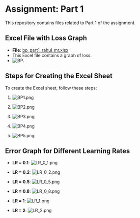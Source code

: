 # Assignment: Part 1

This repository contains files related to Part 1 of the assignment.

## Excel File with Loss Graph

- **File**: [bp_part1_rahul_mr.xlsx](bp_part1_rahul_mr.xlsx)
- This Excel file contains a graph of loss.
- ![BP](https://github.com/mrrahul011/ERAV2/blob/main/Session%206/Part%201/bp.png).

## Steps for Creating the Excel Sheet

To create the Excel sheet, follow these steps:

1. ![BP1.png](https://github.com/mrrahul011/ERAV2/raw/main/Session%206/Part%201/BP1.png)

2. ![BP2.png](https://github.com/mrrahul011/ERAV2/raw/main/Session%206/Part%201/BP2.png)

3. ![BP3.png](https://github.com/mrrahul011/ERAV2/raw/main/Session%206/Part%201/BP3.png)

4. ![BP4.png](https://github.com/mrrahul011/ERAV2/raw/main/Session%206/Part%201/BP4.png)

5. ![BP5.png](https://github.com/mrrahul011/ERAV2/raw/main/Session%206/Part%201/BP5.png)

## Error Graph for Different Learning Rates

- **LR = 0.1**: ![LR_0_1.png](https://github.com/mrrahul011/ERAV2/raw/main/Session%206/Part%201/LR_0_1.png)

- **LR = 0.2**: ![LR_0_2.png](https://github.com/mrrahul011/ERAV2/raw/main/Session%206/Part%201/LR_0_2.png)

- **LR = 0.5**: ![LR_0_5.png](https://github.com/mrrahul011/ERAV2/raw/main/Session%206/Part%201/LR_0_5.png)

- **LR = 0.8**: ![LR_0_8.png](https://github.com/mrrahul011/ERAV2/raw/main/Session%206/Part%201/LR_0_8.png)

- **LR = 1**: ![LR_1.png](https://github.com/mrrahul011/ERAV2/raw/main/Session%206/Part%201/LR_1.png)

- **LR = 2**: ![LR_2.png](https://github.com/mrrahul011/ERAV2/raw/main/Session%206/Part%201/LR_2.png)

